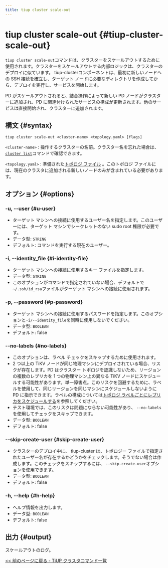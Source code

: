 ```yaml
---
title: tiup cluster scale-out
---
```


# tiup cluster scale-out {#tiup-cluster-scale-out}

`tiup cluster scale-out`コマンドは、クラスターをスケールアウトするために使用されます。クラスターをスケールアウトする内部ロジックは、クラスターのデプロイに似ています。 tiup-clusterコンポーネントは、最初に新しいノードへの SSH 接続を確立し、ターゲット ノードに必要なディレクトリを作成してから、デプロイを実行し、サービスを開始します。

PD がスケールアウトされると、結合操作によって新しい PD ノードがクラスターに追加され、PD に関連付けられたサービスの構成が更新されます。他のサービスは直接開始され、クラスターに追加されます。

## 構文 {#syntax}

```shell
tiup cluster scale-out <cluster-name> <topology.yaml> [flags]
```

`<cluster-name>` : 操作するクラスターの名前。クラスター名を忘れた場合は、 [`cluster list`](/tiup/tiup-component-dm-list.md)コマンドで確認できます。

`<topology.yaml>` : 準備された[トポロジ ファイル](/tiup/tiup-dm-topology-reference.md) 。このトポロジ ファイルには、現在のクラスタに追加される新しいノードのみが含まれている必要があります。

## オプション {#options}

### -u, --user {#u-user}

-   ターゲット マシンへの接続に使用するユーザー名を指定します。このユーザーには、ターゲット マシンでシークレットのない sudo root 権限が必要です。
-   データ型: `STRING`
-   デフォルト: コマンドを実行する現在のユーザー。

### -i, --identity_file {#i-identity-file}

-   ターゲット マシンへの接続に使用するキー ファイルを指定します。
-   データ型: `STRING`
-   このオプションがコマンドで指定されていない場合、デフォルトで`~/.ssh/id_rsa`ファイルがターゲット マシンへの接続に使用されます。

### -p, --password {#p-password}

-   ターゲット マシンへの接続に使用するパスワードを指定します。このオプションと`-i/--identity_file`を同時に使用しないでください。
-   データ型: `BOOLEAN`
-   デフォルト: false

### --no-labels {#no-labels}

-   このオプションは、ラベル チェックをスキップするために使用されます。
-   2 つ以上の TiKV ノードが同じ物理マシンにデプロイされている場合、リスクが存在します。PD はクラスター トポロジを認識しないため、リージョンの複数のレプリカを 1 つの物理マシン上の異なる TiKV ノードにスケジュールする可能性があります。単一障害点。このリスクを回避するために、ラベルを使用して、同じリージョンを同じマシンにスケジュールしないように PD に指示できます。ラベルの構成については[トポロジ ラベルごとにレプリカをスケジュールする](/schedule-replicas-by-topology-labels.md)を参照してください。
-   テスト環境では、このリスクは問題にならない可能性があり、 `--no-labels`を使用してチェックをスキップできます。
-   データ型: `BOOLEAN`
-   デフォルト: false

### --skip-create-user {#skip-create-user}

-   クラスターのデプロイ中に、 tiup-cluster は、トポロジー ファイルで指定されたユーザー名が存在するかどうかをチェックします。そうでない場合は作成します。このチェックをスキップするには、 `--skip-create-user`オプションを使用できます。
-   データ型: `BOOLEAN`
-   デフォルト: false

### -h, --help {#h-help}

-   ヘルプ情報を出力します。
-   データ型: `BOOLEAN`
-   デフォルト: false

## 出力 {#output}

スケールアウトのログ。

[&lt;&lt; 前のページに戻る - TiUP クラスタコマンド一覧](/tiup/tiup-component-cluster.md#command-list)

